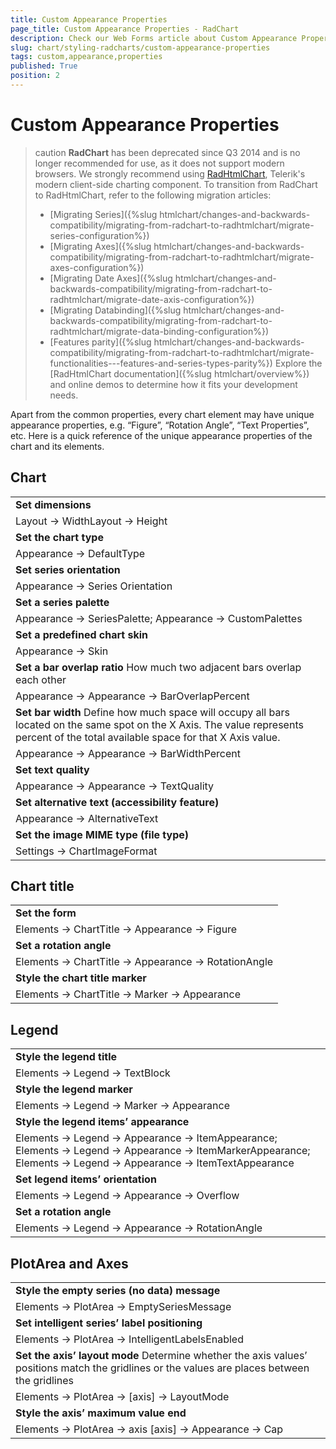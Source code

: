 ```yaml
---
title: Custom Appearance Properties
page_title: Custom Appearance Properties - RadChart
description: Check our Web Forms article about Custom Appearance Properties.
slug: chart/styling-radcharts/custom-appearance-properties
tags: custom,appearance,properties
published: True
position: 2
---
```


# Custom Appearance Properties

>caution **RadChart** has been deprecated since Q3 2014 and is no longer recommended for use, as it does not support modern browsers. We strongly recommend using [RadHtmlChart](https://www.telerik.com/products/aspnet-ajax/html-chart.aspx), Telerik's modern client-side charting component. 
>To transition from RadChart to RadHtmlChart, refer to the following migration articles:
> - [Migrating Series]({%slug htmlchart/changes-and-backwards-compatibility/migrating-from-radchart-to-radhtmlchart/migrate-series-configuration%})
> - [Migrating Axes]({%slug htmlchart/changes-and-backwards-compatibility/migrating-from-radchart-to-radhtmlchart/migrate-axes-configuration%})
> - [Migrating Date Axes]({%slug htmlchart/changes-and-backwards-compatibility/migrating-from-radchart-to-radhtmlchart/migrate-date-axis-configuration%})
> - [Migrating Databinding]({%slug htmlchart/changes-and-backwards-compatibility/migrating-from-radchart-to-radhtmlchart/migrate-data-binding-configuration%})
> - [Features parity]({%slug htmlchart/changes-and-backwards-compatibility/migrating-from-radchart-to-radhtmlchart/migrate-functionalities---features-and-series-types-parity%})
>Explore the [RadHtmlChart documentation]({%slug htmlchart/overview%}) and online demos to determine how it fits your development needs.

Apart from the common properties, every chart element may have unique appearance properties, e.g. “Figure”, “Rotation Angle”, “Text Properties”, etc. Here is a quick reference of the unique appearance properties of the chart and its elements.

## Chart

||
| ------ |
|  **Set dimensions**  |
|Layout -> WidthLayout -> Height|
| **Set the chart type** |
| Appearance -> DefaultType|
| **Set series orientation** |
| Appearance -> Series Orientation|
| **Set a series palette** |
| Appearance -> SeriesPalette; Appearance -> CustomPalettes|
| **Set a predefined chart skin** |
| Appearance -> Skin|
| **Set a bar overlap ratio** How much two adjacent bars overlap each other|
| Appearance -> Appearance -> BarOverlapPercent|
| **Set bar width** Define how much space will occupy all bars located on the same spot on the X Axis. The value represents percent of the total available space for that X Axis value.|
| Appearance -> Appearance -> BarWidthPercent|
| **Set text quality** |
| Appearance -> Appearance -> TextQuality|
| **Set alternative text (accessibility feature)** |
| Appearance -> AlternativeText|
| **Set the image MIME type (file type)** |
| Settings -> ChartImageFormat|

## Chart title

||
| ------ |
|  **Set the form**  |
| Elements -> ChartTitle -> Appearance -> Figure|
| **Set a rotation angle** |
| Elements -> ChartTitle -> Appearance -> RotationAngle|
| **Style the chart title marker** |
| Elements -> ChartTitle -> Marker -> Appearance|

## Legend

||
| ------ |
|  **Style the legend title**  |
| Elements -> Legend -> TextBlock|
| **Style the legend marker** |
| Elements -> Legend -> Marker -> Appearance|
| **Style the legend items’ appearance** |
| Elements -> Legend -> Appearance -> ItemAppearance; Elements -> Legend -> Appearance -> ItemMarkerAppearance; Elements -> Legend -> Appearance -> ItemTextAppearance|
| **Set legend items’ orientation** |
| Elements -> Legend -> Appearance -> Overflow|
| **Set a rotation angle** |
| Elements -> Legend -> Appearance -> RotationAngle|

## PlotArea and Axes

||
| ------ |
|  **Style the empty series (no data) message**  |
| Elements -> PlotArea -> EmptySeriesMessage|
| **Set intelligent series’ label positioning** |
| Elements -> PlotArea -> IntelligentLabelsEnabled|
| **Set the axis’ layout mode** Determine whether the axis values’ positions match the gridlines or the values are places between the gridlines|
| Elements -> PlotArea -> [axis] -> LayoutMode|
| **Style the axis’ maximum value end** |
| Elements -> PlotArea -> axis [axis] -> Appearance -> Cap|
